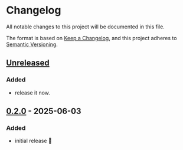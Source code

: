 # Changelog

All notable changes to this project will be documented in this file.

The format is based on [Keep a Changelog](https://keepachangelog.com/en/1.0.0/),
and this project adheres to [Semantic Versioning](https://semver.org/spec/v2.0.0.html).

## [Unreleased]

### Added

- release it now.

## [0.2.0] - 2025-06-03

### Added

- initial release :tada:

[unreleased]: https://github.com/neolution-ch/release-process-test/compare/0.2.0...HEAD
[0.2.0]: https://github.com/neolution-ch/release-process-test/releases/tag/0.2.0
